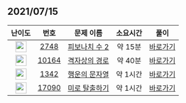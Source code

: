 ## 2021/07/15
| 난이도 | 번호 | 문제 이름 | 소요시간 | 풀이 
|:------:|:----:|:---------:|:------:|:------:|
| <img height="25px" width="25px" src="https://static.solved.ac/tier_small/5.svg"/> | [2748](https://www.acmicpc.net/problem/2748) | [피보나치 수 2](https://www.acmicpc.net/problem/2748) | 약 15분 | [바로가기](https://github.com/MinsangKong/DailyProblem/blob/main/07-15/1.py)| 
| <img height="25px" width="25px" src="https://static.solved.ac/tier_small/10.svg"/> | [10164](https://www.acmicpc.net/problem/10164) | [격자상의 경로](https://www.acmicpc.net/problem/10164) | 약 40분 | [바로가기](https://github.com/MinsangKong/DailyProblem/blob/main/07-15/2.py)|
| <img height="25px" width="25px" src="https://static.solved.ac/tier_small/10.svg"/> | [1342](https://www.acmicpc.net/problem/1342) | [행운의 문자열](https://www.acmicpc.net/problem/1342) | 약 1시간 | [바로가기](https://github.com/MinsangKong/DailyProblem/blob/main/07-15/3-2.py)| 
| <img height="25px" width="25px" src="https://static.solved.ac/tier_small/14.svg"/> | [17090](https://www.acmicpc.net/problem/17090) | [미로 탈출하기](https://www.acmicpc.net/problem/17090) | 약 1시간 | [바로가기](https://github.com/MinsangKong/DailyProblem/blob/main/07-15/4.py)|